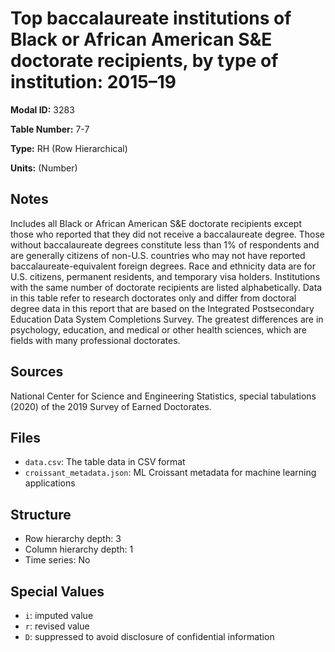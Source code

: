 # Top baccalaureate institutions of Black or African American S&E doctorate recipients, by type of institution: 2015&#8211;19

**Modal ID:** 3283

**Table Number:** 7-7

**Type:** RH (Row Hierarchical)

**Units:** (Number)

## Notes

Includes all Black or African American S&E doctorate recipients except those who reported that they did not receive a baccalaureate degree. Those without baccalaureate degrees constitute less than 1% of respondents and are generally citizens of non-U.S. countries who may not have reported baccalaureate-equivalent foreign degrees. Race and ethnicity data are for U.S. citizens, permanent residents, and temporary visa holders. Institutions with the same number of doctorate recipients are listed alphabetically. Data in this table refer to research doctorates only and differ from doctoral degree data in this report that are based on the Integrated Postsecondary Education Data System Completions Survey. The greatest differences are in psychology, education, and medical or other health sciences, which are fields with many professional doctorates.

## Sources

National Center for Science and Engineering Statistics, special tabulations (2020) of the 2019 Survey of Earned Doctorates.

## Files

- `data.csv`: The table data in CSV format
- `croissant_metadata.json`: ML Croissant metadata for machine learning applications

## Structure

- Row hierarchy depth: 3
- Column hierarchy depth: 1
- Time series: No

## Special Values

- `i`: imputed value
- `r`: revised value
- `D`: suppressed to avoid disclosure of confidential information
